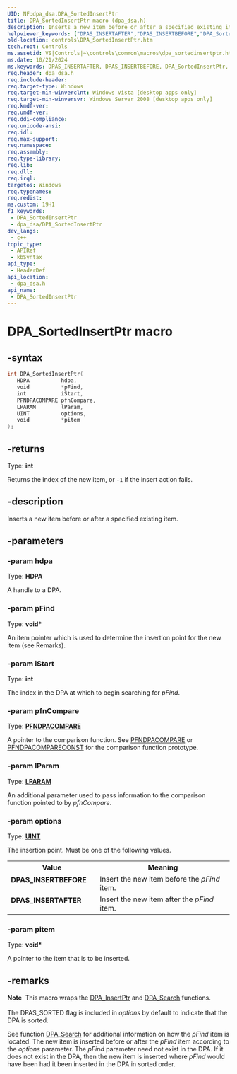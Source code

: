 ```yaml
---
UID: NF:dpa_dsa.DPA_SortedInsertPtr
title: DPA_SortedInsertPtr macro (dpa_dsa.h)
description: Inserts a new item before or after a specified existing item.
helpviewer_keywords: ["DPAS_INSERTAFTER","DPAS_INSERTBEFORE","DPA_SortedInsertPtr","DPA_SortedInsertPtr macro [Windows Controls]","_shell_DPA_SortedInsertPtr","_shell_DPA_SortedInsertPtr_cpp","controls.DPA_SortedInsertPtr","controls._shell_DPA_SortedInsertPtr","dpa_dsa/DPA_SortedInsertPtr"]
old-location: controls\DPA_SortedInsertPtr.htm
tech.root: Controls
ms.assetid: VS|Controls|~\controls\common\macros\dpa_sortedinsertptr.htm
ms.date: 10/21/2024
ms.keywords: DPAS_INSERTAFTER, DPAS_INSERTBEFORE, DPA_SortedInsertPtr, DPA_SortedInsertPtr macro [Windows Controls], _shell_DPA_SortedInsertPtr, _shell_DPA_SortedInsertPtr_cpp, controls.DPA_SortedInsertPtr, controls._shell_DPA_SortedInsertPtr, dpa_dsa/DPA_SortedInsertPtr
req.header: dpa_dsa.h
req.include-header: 
req.target-type: Windows
req.target-min-winverclnt: Windows Vista [desktop apps only]
req.target-min-winversvr: Windows Server 2008 [desktop apps only]
req.kmdf-ver: 
req.umdf-ver: 
req.ddi-compliance: 
req.unicode-ansi: 
req.idl: 
req.max-support: 
req.namespace: 
req.assembly: 
req.type-library: 
req.lib: 
req.dll: 
req.irql: 
targetos: Windows
req.typenames: 
req.redist: 
ms.custom: 19H1
f1_keywords:
 - DPA_SortedInsertPtr
 - dpa_dsa/DPA_SortedInsertPtr
dev_langs:
 - c++
topic_type:
 - APIRef
 - kbSyntax
api_type:
 - HeaderDef
api_location:
 - dpa_dsa.h
api_name:
 - DPA_SortedInsertPtr
---
```


# DPA_SortedInsertPtr macro

## -syntax

```cpp
int DPA_SortedInsertPtr(
   HDPA          hdpa,
   void          *pFind,
   int           iStart,
   PFNDPACOMPARE pfnCompare,
   LPARAM        lParam,
   UINT          options,
   void          *pitem
);
```

## -returns

Type: **int**

Returns the index of the new item, or <code>-1</code> if the insert action fails.

## -description

Inserts a new item before or after a specified existing item.

## -parameters

### -param hdpa

Type: <b>HDPA</b>

A handle to a DPA.

### -param pFind

Type: <b>void*</b>

An item pointer which is used to determine the insertion point for the new item (see Remarks).

### -param iStart

Type: <b>int</b>

The index in the DPA at which to begin searching for <i>pFind</i>.

### -param pfnCompare

Type: <b><a href="/windows/desktop/api/dpa_dsa/nc-dpa_dsa-pfndacompare">PFNDPACOMPARE</a></b>

A pointer to the comparison function. See <a href="/windows/desktop/api/dpa_dsa/nc-dpa_dsa-pfndacompare">PFNDPACOMPARE</a> or <a href="/windows/desktop/api/dpa_dsa/nc-dpa_dsa-pfndacompareconst">PFNDPACOMPARECONST</a> for the comparison function prototype.

### -param lParam

Type: <b><a href="/windows/desktop/WinProg/windows-data-types">LPARAM</a></b>

An additional parameter used to pass information to the comparison function pointed to by <i>pfnCompare</i>.

### -param options

Type: <b><a href="/windows/desktop/WinProg/windows-data-types">UINT</a></b>

The insertion point. Must be one of the following values.

<table>
<tr>
<th>Value</th>
<th>Meaning</th>
</tr>
<tr>
<td width="40%"><a id="DPAS_INSERTBEFORE"></a><a id="dpas_insertbefore"></a><dl>
<dt><b>DPAS_INSERTBEFORE</b></dt>
</dl>
</td>
<td width="60%">
Insert the new item before the <i>pFind</i> item.

</td>
</tr>
<tr>
<td width="40%"><a id="DPAS_INSERTAFTER"></a><a id="dpas_insertafter"></a><dl>
<dt><b>DPAS_INSERTAFTER</b></dt>
</dl>
</td>
<td width="60%">
Insert the new item after the <i>pFind</i> item.

</td>
</tr>
</table>

### -param pitem

Type: <b>void*</b>

A pointer to the item that is to be inserted.

## -remarks

<div class="alert"><b>Note</b>  This macro wraps the <a href="/windows/desktop/api/dpa_dsa/nf-dpa_dsa-dpa_insertptr">DPA_InsertPtr</a> and <a href="/windows/desktop/api/dpa_dsa/nf-dpa_dsa-dpa_search">DPA_Search</a> functions.</div>
<div> </div>
The DPAS_SORTED flag is included in <i>options</i> by default to indicate that the DPA is sorted.

See function <a href="/windows/desktop/api/dpa_dsa/nf-dpa_dsa-dpa_search">DPA_Search</a> for additional information on how the <i>pFind</i> item is located. The new item is inserted before or after the <i>pFind</i> item according to the <i>options</i> parameter. The <i>pFind</i> parameter need not exist in the DPA. If it does not exist in the DPA, then the new item is inserted where <i>pFind</i> would have been had it been inserted in the DPA in sorted order.

